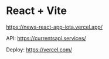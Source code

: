 # React + Vite

https://news-react-app-iota.vercel.app/  

API:
https://currentsapi.services/  

Deploy:
https://vercel.com/  



